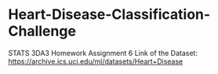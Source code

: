 # Heart-Disease-Classification-Challenge
STATS 3DA3 Homework Assignment 6 Link of the Dataset: https://archive.ics.uci.edu/ml/datasets/Heart+Disease
